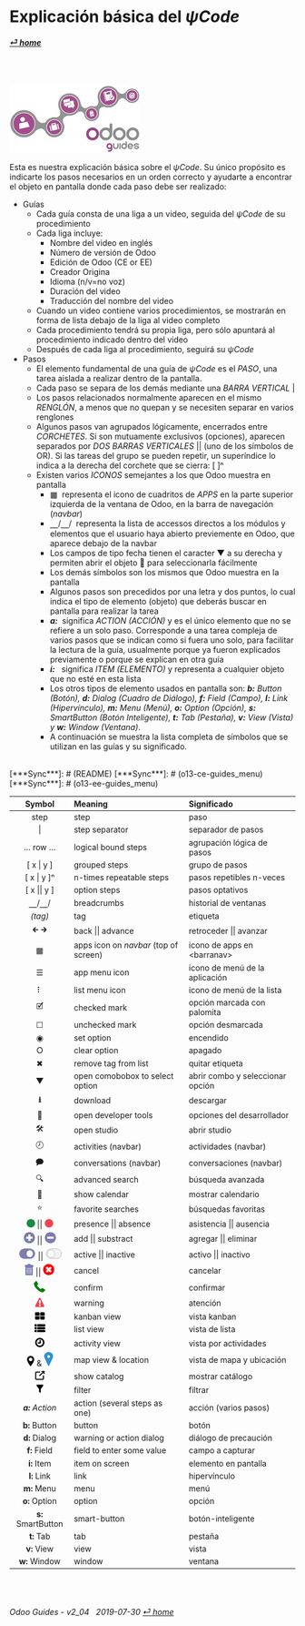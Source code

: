 # Explicación básica del _&#x03C8;Code_
#### [_&#x23CE; home_](/README.md#%CF%88code-brief--texto-en-espa%C3%B1ol) 

<br><br>

![Ligas a videos y guías en _&#x03C8;Code_ aprovechar Odoo](/doc/img/logo_odoo_guides_mini.jpg)

Esta es nuestra explicación básica sobre el _&#x03C8;Code_.  Su único propósito es indicarte los pasos necesarios en un orden correcto y ayudarte a encontrar el objeto en pantalla donde cada paso debe ser realizado:

- Guías
  - Cada guía consta de una liga a un video, seguida del _&#x03C8;Code_ de su procedimiento
  - Cada liga incluye:  
    - Nombre del video en inglés  
    - Número de versión de Odoo  
    - Edición de Odoo (CE or EE)  
    - Creador Origina  
    - Idioma (n/v=no voz)  
    - Duración del video  
    - Traducción del nombre del video
  - Cuando un video contiene varios procedimientos, se mostrarán en forma de lista debajo de la liga al video completo
  - Cada procedimiento tendrá su propia liga, pero sólo apuntará al procedimiento indicado dentro del video
  - Después de cada liga al procedimiento, seguirá su _&#x03C8;Code_
- Pasos
  - El elemento fundamental de una guía de _&#x03C8;Code_ es el _PASO_, una tarea aislada a realizar dentro de la pantalla.  
  - Cada paso se separa de los demás mediante una _BARRA VERTICAL_ |  
  - Los pasos relacionados normalmente aparecen en el mismo _RENGLÓN_, a menos que no quepan y se necesiten separar en varios renglones  
  - Algunos pasos van agrupados lógicamente, encerrados entre _CORCHETES_.  Si son mutuamente exclusivos (opciones), aparecen separados por _DOS BARRAS VERTICALES_ || (uno de los símbolos de OR).  Si las tareas del grupo se pueden repetir, un superíndice lo indica a la derecha del corchete que se cierra: \[ \]&#x207F;  
  - Existen varios _ICONOS_ semejantes a los que Odoo muestra en pantalla
    - &#x25A6;&nbsp;&nbsp;representa el icono de cuadritos de _APPS_ en la parte superior izquierda de la ventana de Odoo, en la barra de navegación (_navbar_)  
	- &#x23BD;/&#x23BD;/&nbsp;&nbsp;representa la lista de accessos directos a los módulos y elementos que el usuario haya abierto previemente en Odoo, que aparece debajo de la navbar
	- Los campos de tipo fecha tienen el caracter &#x25BC; a su derecha y permiten abrir el objeto &#x1F4C5; para seleccionarla fácilmente  
    - Los demás símbolos son los mismos que Odoo muestra en la pantalla
	- Algunos pasos son precedidos por una letra y dos puntos, lo cual indica el tipo de elemento (objeto) que deberás buscar en pantalla para realizar la tarea
    - _**_a:_**_ &nbsp;significa _ACTION_ _(ACCIÓN)_ y es el único elemento que no se refiere a un solo paso.  Corresponde a una tarea compleja de varios pasos que se indican como si fuera uno solo, para facilitar la lectura de la guía, usualmente porque ya fueron explicados previamente o porque se explican en otra guía
	- **_i:_** &nbsp;&nbsp;significa _ITEM_ _(ELEMENTO)_ y representa a cualquier objeto que no esté en esta lista
    - Los otros tipos de elemento usados en pantalla son: _**b:** Button (Botón), **d:** Dialog (Cuadro de Diálogo), **f:** Field (Campo), **l:** Link (Hipervínculo), **m:** Menu (Menú), **o:** Option (Opción), **s:** SmartButton (Botón Inteligente), **t:** Tab (Pestaña), **v:** View (Vista) y **w:** Window (Ventana)_.
    - A continuación se muestra la lista completa de símbolos que se utilizan en las guías y su significado.
    
<br>
[***Sync***]: # (README)  
[***Sync***]: # (o13-ce-guides_menu)  
[***Sync***]: # (o13-ee-guides_menu)  

| Symbol | Meaning | Significado |
| :---: | :--- | :--- |
| step | step | paso |
| \| | step separator | separador de pasos |
| &#x2026; row &#x2026; | logical bound steps | agrupación lógica de pasos |
| \[ x \| y ] | grouped steps | grupo de pasos |
| \[ x \| y ]&#x207F; | n-times repeatable steps | pasos repetibles n-veces |
| \[ x \|\| y ] | option steps | pasos optativos |
| &#x23BD;/&#x23BD;/ | breadcrumbs | historial de ventanas |
| _(tag)_ | tag | etiqueta |
| &#x1F870; &#x1F872; | back \|\| advance | retroceder \|\| avanzar |
| &#x25A6; | apps icon on _navbar_ (top of screen) | icono de apps en \<barranav\> |
| &#x2630; | app menu icon | icono de menú de la aplicación |
| &#x2807; | list menu icon | icono de menú de la lista |
| &#x1F5F9; | checked mark | opción marcada con palomita |
| &#x2610; | unchecked mark | opción desmarcada |
| &#x25C9; | set option | encendido |
| &#x2B58; | clear option | apagado |
| &#x2716; | remove tag from list | quitar etiqueta |
| &#x25BC; | open comobobox to select option | abrir combo y seleccionar opción |
| **&#x2B73;** | download | descargar |
| &#x1F41E; | open developer tools | opciones del desarrollador |
| &#x1F6E0; | open studio | abrir studio |
| &#x1F557; | activities (navbar) | actividades (navbar) |
| &#x1F5ED; | conversations (navbar) | conversaciones (navbar) |
| &#x1F50D; | advanced search | búsqueda avanzada |
| &#x1F4C5; | show calendar | mostrar calendario |
| &#x2B50; | favorite searches | búsquedas favoritas |
| ![presence_yes](/doc/img/presence_yes.png) \|\| ![presence_no](/doc/img/presence_no.png) | presence \|\| absence | asistencia \|\| ausencia |
| ![add](/doc/img/button_add.png) \|\| ![sub](/doc/img/button_sub.png) | add \|\| substract | agregar \|\| eliminar |
| ![active](/doc/img/active.png) \|\| ![inactive](/doc/img/inactive.png) | active \|\| inactive | activo \|\| inactivo |
| ![trashcan](/doc/img/trashcan.png) \|\| ![cancel](/doc/img/cancel.png) | cancel | cancelar |
| ![phone_receiver](/doc/img/phone_receiver.png) | confirm | confirmar |
| ![warning](/doc/img/warning.png) | warning | atención |
| ![view_kanban](/doc/img/view_kanban.png) | kanban view | vista kanban | 
| ![view_list](/doc/img/view_list.png) | list view | vista de lista | 
| ![view_activity](/doc/img/view_activity.png) | activity view | vista por actividades |
| ![view_map](/doc/img/view_map.png) & ![map_location](/doc/img/map_location.png) | map view & location | vista de mapa y ubicación |
| ![show_catalog](/doc/img/show_catalog.png) | show catalog | mostrar catálogo |
| ![filter](/doc/img/filter.png) | filter | filtrar |
| _**a:** Action_ | action (several steps as one) | acción (varios pasos) |
| **b:** Button | button | botón |
| **d:** Dialog | warning or action dialog | diálogo de precaución |
| **f:** Field | field to enter some value | campo a capturar |
| **i:** Item | item on screen | elemento en pantalla |
| **l:** Link | link | hipervínculo |
| **m:** Menu | menu | menú |
| **o:** Option | option | opción |
| **s:** SmartButton | smart-button | botón-inteligente |
| **t:** Tab | tab | pestaña |
| **v:** View | view | vista |
| **w:** Window | window | ventana |

<br><br>
###### Odoo Guides - v2_04 &nbsp; 2019-07-30  [_&#x23CE; home_](/README.md#%CF%88code-brief--texto-en-espa%C3%B1ol)
